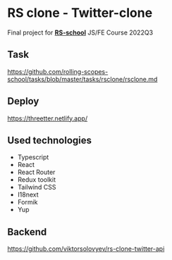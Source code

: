 # RS clone - Twitter-clone

Final project for **[RS-school](https://rs.school/js/)** JS/FE Course 2022Q3

## Task

https://github.com/rolling-scopes-school/tasks/blob/master/tasks/rsclone/rsclone.md

## Deploy

https://threetter.netlify.app/

## Used technologies

- Typescript
- React
- React Router
- Redux toolkit
- Tailwind CSS
- I18next
- Formik
- Yup

## Backend

https://github.com/viktorsolovyev/rs-clone-twitter-api



